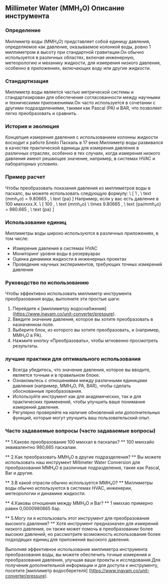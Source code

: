 ## Millimeter Water (MMH₂O) Описание инструмента

### Определение
Миллиметр воды (MMH₂O) представляет собой единицу давления, определяемое как давление, оказываемое колонкой воды, ровно 1 миллиметром в высоту при стандартной гравитации.Он обычно используется в различных областях, включая инженерную, метеорологию и механику жидкости, для измерения низкого давления, особенно в приложениях, включающих воду или другие жидкости.

### Стандартизация
Миллиметр воды является частью метрической системы и стандартизирован для обеспечения согласованности между научными и техническими приложениями.Он часто используется в сочетании с другими подразделениями, такими как Pascal (PA) и BAR, что позволяет легко преобразовать и сравнить.

### История и эволюция
Концепция измерения давления с использованием колонны жидкости восходит к работе Блейз Паскаль в 17 веке.Миллиметр воды развивался в качестве практической единицы для измерения давления в различных отраслях, особенно в тех случаях, когда измерения низкого давления имеют решающее значение, например, в системах HVAC и лабораторных условиях.

### Пример расчет
Чтобы преобразовать показания давления из миллиметров воды в паскалс, вы можете использовать следующую формулу:
\ [
1 \, \ text {mmh₂o} = 9.80665 \, \ text {pa}
\]
Например, если у вас есть давление в 100 ммххххх.Х.
\ [
100 \, \ text {mmh₂o} \ times 9.80665 \, \ text {pa/mmh₂o} = 980.665 \, \ text {pa}
\]

### Использование единиц
Миллиметры воды широко используются в различных приложениях, в том числе:
- Измерение давления в системах HVAC
- Мониторинг уровня воды в резервуарах
- Оценка динамики жидкости в инженерных проектах
- Проведение научных экспериментов, требующих точных измерений давления

### Руководство по использованию
Чтобы эффективно использовать миллиметр инструмента преобразования воды, выполните эти простые шаги:
1. Перейдите к [миллиметру водоснабжения] (https://www.inayam.co/unit-converter/pressure).
2. Введите значение давления, которое вы хотите преобразовать в назначенном поле.
3. Выберите блок, из которого вы хотите преобразовать, и (например, MMH₂O в PA).
4. Нажмите кнопку «Преобразовать», чтобы мгновенно просмотреть результаты.

### лучшие практики для оптимального использования
- Всегда убедитесь, что значение давления, которое вы вводите, является точным и в правильном блоке.
- Ознакомьтесь с отношениями между различными единицами давления (например, MMH₂O, PA, BAR), чтобы сделать обоснованные преобразования.
- Используйте инструмент как для академических, так и для практических применений, чтобы улучшить ваше понимание измерений давления.
- Регулярно проверяйте на наличие обновлений или дополнительных функций, которые могут улучшить ваш пользовательский опыт.

### Часто задаваемые вопросы (часто задаваемые вопросы)

** 1.Каково преобразование 100 ммххал в паскалах? **
100 ммххайо эквивалентно 980,665 паскалам.

** 2.Как преобразовать MMH₂O в другие подразделения? **
Вы можете использовать наш инструмент Millimeter Water Conversion для преобразования MMH₂O в различные подразделения, такие как Pascal, Bar и другие.

** 3.В какой отрасли обычно используется MMH₂O? **
Миллиметры воды обычно используются в системах HVAC, инженерии, метеорологии и динамике жидкости.

** 4.Каковы отношения между MMH₂O и Bar? **
1 ммххао примерно равен 0,0000980665 бар.

** 5.Могу ли я использовать этот инструмент для преобразования высокого давления? **
Хотя инструмент предназначен для измерений низкого давления, он также может помочь в преобразовании более высоких давлений, но рассмотрите возможность использования более подходящих единиц для приложений высокого давления.

Выполняя эффективное использование миллиметра инструмента преобразования воды, вы можете обеспечить точные измерения и преобразования давления, улучшая ваши проекты и исследования.Для получения дополнительной информации и для доступа к инструменту, посетите [миллиметр водосберетеля] (https://www.inayam.co/unit-converter/pressure).